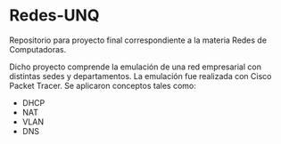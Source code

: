 # Redes-UNQ
Repositorio para proyecto final correspondiente a la materia Redes de Computadoras.

Dicho proyecto comprende la emulación de una red empresarial con distintas sedes y departamentos. La emulación fue realizada con Cisco Packet Tracer. Se aplicaron conceptos tales como:
  * DHCP
  * NAT
  * VLAN
  * DNS
